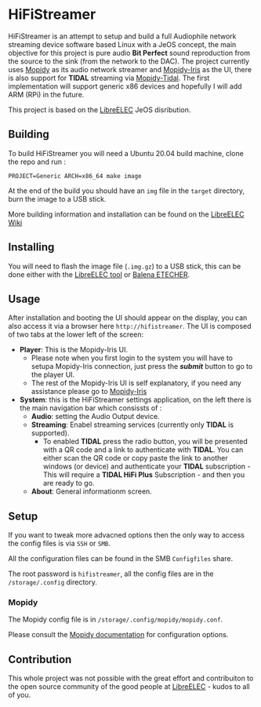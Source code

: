 # HiFiStreamer

HiFiStreamer is an attempt to setup and build a full Audiophile network streaming device software based Linux with a JeOS concept, the main objective for this project is pure audio **Bit Perfect** sound reproduction from the source to the sink (from the network to the DAC). The project currently uses [Mopidy](https://mopidy.com) as its audio network streamer and [Mopidy-Iris](https://github.com/jaedb/Iris) as the UI, there is also support for **TIDAL** streaming via [Mopidy-Tidal](https://github.com/tehkillerbee/mopidy-tidal). The first implementation will support generic x86 devices and hopefully I will add ARM (RPi) in the future. 

This project is based on the [LibreELEC](https://libreelec.tv) JeOS disribution.

## Building

To build HiFiStreamer you will need a Ubuntu 20.04 build machine, clone the repo and run :

`PROJECT=Generic ARCH=x86_64 make image`

At the end of the build you should have an `img` file in the `target` directory, burn the image to a USB stick.

More building information and installation can be found on the [LibreELEC Wiki](https://wiki.libreelec.tv)

## Installing

You will need to flash the image file (`.img.gz`) to a USB stick, this can be done either with the [LibreELEC tool](https://libreelec.tv/downloads/) or [Balena ETECHER](https://www.balena.io/etcher).

## Usage 

After installation and booting the UI should appear on the display, you can also
access it via a browser here `http://hifistreamer`. The UI is composed of two tabs
at the lower left of the screen:
- **Player**: This is the Mopidy-Iris UI.
    - Please note when you first login to the system you will have to setupa Mopidy-Iris connection, just press the ***submit*** button to go to the player UI.
    - The rest of the Mopidy-Iris UI is self explanatory, if you need any assistance please go to [Mopidy-Iris](https://github.com/jaedb/Iris)
- **System**: this is the HiFiStreamer settings application, on the left there is the main navigation bar which consissts of :
    - **Audio**: setting the Audio Output device.
    - **Streaming**: Enabel streaming services (currently only **TIDAL** is supported).
        - To enabled **TIDAL** press the radio button, you will be presented with a QR code and a link to authenticate with **TIDAL**. You can either scan the QR code or copy paste the link to another windows (or device) and authenticate your **TIDAL** subscription - This will require a **TIDAL HiFi Plus** Subscription - and then you are ready to go.
    - **About**: General informationm screen.

## Setup

If you want to tweak more advacned options then the only way to access the config files is via `SSH` or `SMB`.

All the configuration files can be found in the SMB `Configfiles` share.

The root password is `hifistreamer`, all the config files are in the `/storage/.config` directory.

### Mopidy

The Mopidy config file is in `/storage/.config/mopidy/mopidy.conf`.

Please consult the [Mopidy documentation](https://docs.mopidy.com/en/latest/) for configuration options.

## Contribution

This whole project was not possible with the great effort and contribuiton to the open source community of the good people at [LibreELEC](https://libreelec.tv) - kudos to all of you.
